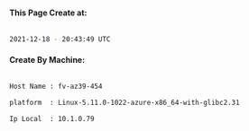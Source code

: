 
   
#### This Page Create at:

```bash

2021-12-18 - 20:43:49 UTC

```

#### Create By Machine:

```bash

Host Name : fv-az39-454

platform  : Linux-5.11.0-1022-azure-x86_64-with-glibc2.31

Ip Local  : 10.1.0.79

```


